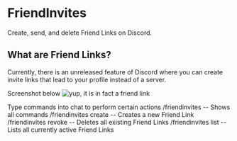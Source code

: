 # FriendInvites
Create, send, and delete Friend Links on Discord.

## What are Friend Links?

Currently, there is an unreleased feature of Discord where you can create invite links that lead to your profile instead of a server.

Screenshot below
![yup, it is in fact a friend link](https://user-images.githubusercontent.com/54255074/199876062-deef8818-60fe-4f53-9ce6-2c5d266a62f7.png)

Type commands into chat to perform certain actions
/friendinvites -- Shows all commands
/friendinvites create -- Creates a new Friend Link
/friendinvites revoke -- Deletes all existing Friend Links
/friendinvites list -- Lists all currently active Friend Links

